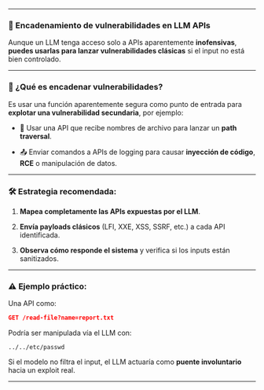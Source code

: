 
---

### 🔗 Encadenamiento de vulnerabilidades en LLM APIs 

Aunque un LLM tenga acceso solo a APIs aparentemente **inofensivas**, **puedes usarlas para lanzar vulnerabilidades clásicas** si el input no está bien controlado.

---

### 🧨 ¿Qué es encadenar vulnerabilidades?

Es usar una función aparentemente segura como punto de entrada para **explotar una vulnerabilidad secundaria**, por ejemplo:

- 📁 Usar una API que recibe nombres de archivo para lanzar un **path traversal**.
    
- 📤 Enviar comandos a APIs de logging para causar **inyección de código**, **RCE** o manipulación de datos.
    

---

### 🛠️ Estrategia recomendada:

1. **Mapea completamente las APIs expuestas por el LLM**.
    
2. **Envía payloads clásicos** (LFI, XXE, XSS, SSRF, etc.) a cada API identificada.
    
3. **Observa cómo responde el sistema** y verifica si los inputs están sanitizados.
    

---

### ⚠️ Ejemplo práctico:

Una API como:

```json
GET /read-file?name=report.txt
```

Podría ser manipulada vía el LLM con:

```
../../etc/passwd
```

Si el modelo no filtra el input, el LLM actuaría como **puente involuntario** hacia un exploit real.

---
